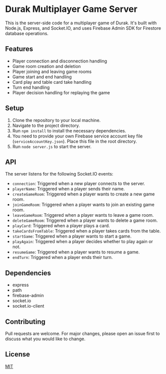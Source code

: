 # Durak Multiplayer Game Server

This is the server-side code for a multiplayer game of Durak. It's built with Node.js, Express, and Socket.IO, and uses Firebase Admin SDK for Firestore database operations.

## Features

- Player connection and disconnection handling
- Game room creation and deletion
- Player joining and leaving game rooms
- Game start and end handling
- Card play and table card take handling
- Turn end handling
- Player decision handling for replaying the game

## Setup

1. Clone the repository to your local machine.
2. Navigate to the project directory.
3. Run `npm install` to install the necessary dependencies.
4. You need to provide your own Firebase service account key file (`serviceAccountKey.json`). Place this file in the root directory.
5. Run `node server.js` to start the server.

## API

The server listens for the following Socket.IO events:

- `connection`: Triggered when a new player connects to the server.
- `playerName`: Triggered when a player sends their name.
- `createGameRoom`: Triggered when a player wants to create a new game room.
- `joinGameRoom`: Triggered when a player wants to join an existing game room.
- `leaveGameRoom`: Triggered when a player wants to leave a game room.
- `deleteGameRoom`: Triggered when a player wants to delete a game room.
- `playCard`: Triggered when a player plays a card.
- `takeCardsFromTable`: Triggered when a player takes cards from the table.
- `startGame`: Triggered when a player wants to start a game.
- `playAgain`: Triggered when a player decides whether to play again or not.
- `resumeGame`: Triggered when a player wants to resume a game.
- `endTurn`: Triggered when a player ends their turn.

## Dependencies

- express
- path
- firebase-admin
- socket.io
- socket.io-client

## Contributing

Pull requests are welcome. For major changes, please open an issue first to discuss what you would like to change.

## License

[MIT](https://choosealicense.com/licenses/mit/)